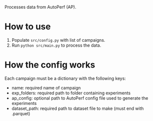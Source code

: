 Processes data from AutoPerf (AP).

# How to use
1. Populate `src/config.py` with list of campaigns.
2. Run `python src/main.py` to process the data.

# How the config works
Each campaign must be a dictionary with the following keys:
- name: required name of campaign
- exp_folders: required path to folder containing experiments
- ap_config: optional path to AutoPerf config file used to generate the experiments
- dataset_path: required path to dataset file to make (must end with .parquet)
